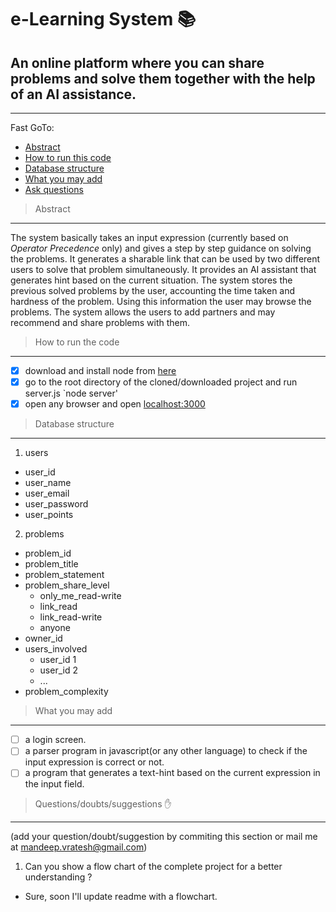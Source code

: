 e-Learning System :books:
===

## An online platform where you can share problems and solve them together with the help of an AI assistance.
---

Fast GoTo:
- [Abstract](https://github.com/mandeep-vratesh/learning/blob/master/README.md#abstract)
- [How to run this code](https://github.com/mandeep-vratesh/learning/blob/master/README.md#how-to-run-the-code)
- [Database structure](https://github.com/mandeep-vratesh/learning/blob/master/README.md#database-structure)
- [What you may add](https://github.com/mandeep-vratesh/learning/blob/master/README.md#what-you-may-add)
- [Ask questions](https://github.com/mandeep-vratesh/learning/blob/master/README.md#questionsdoubtssuggestions-raised_hand)

>Abstract
---

  The system basically takes an input expression (currently based on _Operator Precedence_ only) and gives a step by step guidance on solving the problems. It generates a sharable link that can be used by two different users to solve that problem simultaneously. It provides an AI assistant that generates hint based on the current situation.
  The system stores the previous solved problems by the user, accounting the time taken and hardness of the problem. Using this information the user may browse the problems.
  The system allows the users to add partners and may recommend and share problems with them.
  
>How to run the code
---

- [x] download and install node from [here](https://nodejs.org/en/)
- [x] go to the root directory of the cloned/downloaded project and run server.js
      `node server'
- [x] open any browser and open [localhost:3000](http://localhost:3000)

>Database structure
---

1. users
  - user_id
  - user_name
  - user_email
  - user_password
  - user_points
2. problems
  - problem_id
  - problem_title
  - problem_statement
  - problem_share_level
      * only_me_read-write
      * link_read
      * link_read-write
      * anyone
  - owner_id
  - users_involved
      * user_id 1
      * user_id 2
      * ...
  - problem_complexity
  
>What you may add
---

- [ ] a login screen.
- [ ] a parser program in javascript(or any other language) to check if the input expression is correct or not.
- [ ] a program that generates a text-hint based on the current expression in the input field.

>Questions/doubts/suggestions :raised_hand:
---

(add your question/doubt/suggestion by commiting this section or mail me at mandeep.vratesh@gmail.com)

1. Can you show a flow chart of the complete project for a better understanding ?
  - Sure, soon I'll update readme with a flowchart.
